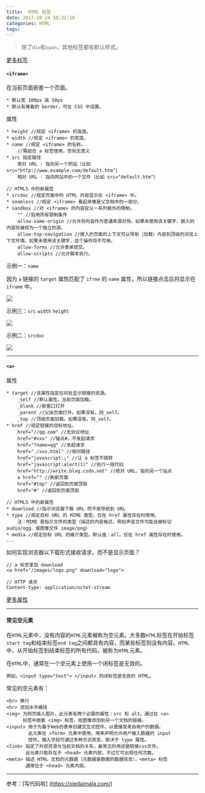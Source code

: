 ```yaml
---
title:  HTML 标签
date: 2017-10-24 10:32:19
categories: HTML
tags:
---
```


> 除了`div`和`span`，其他标签都有默认样式。

[更多标签](http://www.runoob.com/tags/html-reference.html)

#### `<iframe>`

在当前页面嵌套一个页面。

	* 默认宽 100px 高 50px
	* 默认有难看的 border，可在 CSS 中设置。

属性
	
	* height //规定 <iframe> 的高度。
	* width //规定 <iframe> 的宽度。
	* name //规定 <iframe> 的名称。
		//需结合 a 标签使用，否则无意义
	* src 指定路径
		绝对 URL - 指向另一个网站（比如 src="http://www.example.com/default.htm"）
		相对 URL - 指向网站中的一个文件（比如 src="default.htm"）
	
	// HTML5 中的新属性
	* srcdoc //规定页面中的 HTML 内容显示在 <iframe> 中。
	* seamless //规定 <iframe> 看起来像是父文档中的一部分。
	* sandbox //对 <iframe> 的内容定义一系列额外的限制。
		"" //启用所有限制条件
		allow-same-origin //允许将内容作为普通来源对待。如果未使用该关键字，嵌入的内容将被视为一个独立的源。
		allow-top-navigation //嵌入的页面的上下文可以导航（加载）内容到顶级的浏览上下文环境。如果未使用该关键字，这个操作将不可用。
		allow-forms //允许表单提交。
		allow-scripts //允许脚本执行。

示例一：`name`

因为 `a` 链接的 `target` 属性匹配了 `ifrme` 的 `name` 属性，所以链接点击后将显示在 `iframe` 中。

<img src="https://i.loli.net/2018/03/16/5aab6bff06e60.png
">

示例三：`src` `width` `height`

<img src="https://i.loli.net/2018/03/16/5aab6b621ca04.png
">

示例二：`srcdoc`

<img src="https://i.loli.net/2018/03/16/5aab6bdd59442.png
">
	
---

#### `<a>`

属性

	* target //该属性指定在何处显示链接的资源。
		_self //默认属性。当前页面加载。
		_blank //新窗口打开
		_parent //父级页面打开。如果没有，同_self。
		_top //顶级页面加载。如果没有，同_self。 
	* href //规定链接的目标地址。
		href="//qq.com" //无协议地址
		href="#xxx" //锚点#，不发起请求
		href="?name=qq" //发起请求
		href="./xxx.html" //相对路径 
		href="javascript:;" //让 a 标签不跳转
		href="javascript:alert(1)" //执行一段代码
		href="http://write.blog.csdn.net" //绝对 URL，指向另一个站点
		a href="" //刷新页面
		href="#top" //返回到页面顶部
		href="#" //返回到页面顶部
		
	// HTML5 中的新属性
	* download //指示浏览器下载 URL 而不是导航到 URL
	* type //规定目标 URL 的 MIME 类型。仅在 href 属性存在时使用。
		注：MIME 是指示文件的类型（描述的内容格式，例如声音文件可能会被标记  audio/ogg，或图像文件 image/png）
	* media //规定目标 URL 的媒介类型。默认值：all。仅在 href 属性存在时使用。
	...

如何实现浏览器以下载形式接收请求，而不是显示页面？

	// a 标签里加 download
	<a href="/images/logo.png" download="logo">
	
	// HTTP 请求
	Content-type: application/octet-stream
	
[更多属性](http://www.runoob.com/tags/tag-a.html)

---

#### 常见空元素

在`HTML`元素中，没有内容的`HTML`元素被称为空元素。大多数`HTML`标签在开始标签`start tag`和结束标签`end tag`之间都具有内容，而某些标签则没有内容。`HTML`中，从开始标签到结束标签的所有代码，被称为`HTML`元素。

在`HTML`中，通常在一个空元素上使用一个闭标签是无效的。
	
	例如，<input type="text"> </input> 的闭标签是无效的 HTML。
	
常见的空元素有：

	<br> 换行
	<hr> 添加水平横线
	<img> 为网页插入图片，此元素有两个必需的属性：src 和 alt。通过在 <a> 
	      标签中嵌套 <img> 标签，给图像添加到另一个文档的链接。
	<input> 用于为基于Web的表单创建交互式控件，以便接受来自用户的数据。
	        此元素在 <form> 元素中使用，用来声明允许用户输入数据的 input 
	        控件。输入字段可通过多种方式改变，取决于 type 属性。
	<link> 指定了外部资源与当前文档的关系，最常见的用途是链接css文件。
	       此元素只能存在于 <head> 元素内部，不过它可出现任何次数。
	<meta> 描述 HTML 文档的元数据（元数据是数据的数据信息），<meta> 标签
	       通常位于 <head> 元素内部。

---

参考：[写代码啦] (https://xiedaimala.com/)





